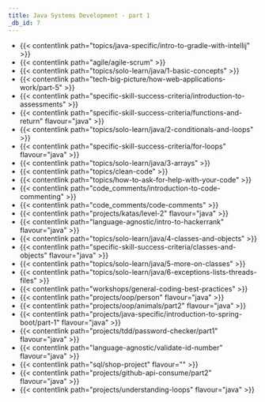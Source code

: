 ```yaml
---
title: Java Systems Development - part 1
_db_id: 7
---
```


- {{< contentlink path="topics/java-specific/intro-to-gradle-with-intellij" >}}
- {{< contentlink path="agile/agile-scrum" >}}
- {{< contentlink path="topics/solo-learn/java/1-basic-concepts" >}}
- {{< contentlink path="tech-big-picture/how-web-applications-work/part-5" >}}
- {{< contentlink path="specific-skill-success-criteria/introduction-to-assessments" >}}
- {{< contentlink path="specific-skill-success-criteria/functions-and-return" flavour="java" >}}
- {{< contentlink path="topics/solo-learn/java/2-conditionals-and-loops" >}}
- {{< contentlink path="specific-skill-success-criteria/for-loops" flavour="java" >}}
- {{< contentlink path="topics/solo-learn/java/3-arrays" >}}
- {{< contentlink path="topics/clean-code" >}}
- {{< contentlink path="topics/how-to-ask-for-help-with-your-code" >}}
- {{< contentlink path="code_comments/introduction-to-code-commenting" >}}
- {{< contentlink path="code_comments/code-comments" >}}
- {{< contentlink path="projects/katas/level-2" flavour="java" >}}
- {{< contentlink path="language-agnostic/intro-to-hackerrank" flavour="java" >}}
- {{< contentlink path="topics/solo-learn/java/4-classes-and-objects" >}}
- {{< contentlink path="specific-skill-success-criteria/classes-and-objects" flavour="java" >}}
- {{< contentlink path="topics/solo-learn/java/5-more-on-classes" >}}
- {{< contentlink path="topics/solo-learn/java/6-exceptions-lists-threads-files" >}}
- {{< contentlink path="workshops/general-coding-best-practices" >}}
- {{< contentlink path="projects/oop/person" flavour="java" >}}
- {{< contentlink path="projects/oop/animals/part2" flavour="java" >}}
- {{< contentlink path="projects/java-specific/introduction-to-spring-boot/part-1" flavour="java" >}}
- {{< contentlink path="projects/tdd/password-checker/part1" flavour="java" >}}
- {{< contentlink path="language-agnostic/validate-id-number" flavour="java" >}}
- {{< contentlink path="sql/shop-project" flavour="" >}}
- {{< contentlink path="projects/github-api-consume/part2" flavour="java" >}}
- {{< contentlink path="projects/understanding-loops" flavour="java" >}}
